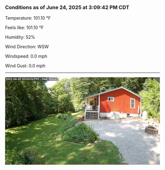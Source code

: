 ### Conditions as of June 24, 2025 at 3:09:42 PM CDT 

Temperature: 101.10 &deg;F

Feels like: 101.10 &deg;F

Humidity: 52%

Wind Direction: WSW

Windspeed: 0.0 mph

Wind Gust: 0.0 mph

---

<img src="./images/latest.jpeg"/>

